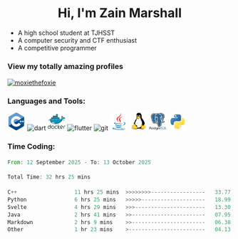 <h1 align="center">Hi, I'm Zain Marshall</h1>

* A high school student at TJHSST
* A computer security and CTF enthusiast 
* A competitive programmer
 


<h3 align="left">View my totally amazing profiles</h3>
<p align="left">
<a href="https://codeforces.com/profile/moxiethefoxie" target="blank"><img align="center" src="https://raw.githubusercontent.com/rahuldkjain/github-profile-readme-generator/master/src/images/icons/Social/codeforces.svg" alt="moxiethefoxie" height="30" width="40" /></a>
</p>

<h3 align="left">Languages and Tools:</h3>
<p align="left"> <img src="https://raw.githubusercontent.com/devicons/devicon/master/icons/cplusplus/cplusplus-original.svg" alt="cplusplus" width="40" height="40"/> </a> 
<img src="https://www.vectorlogo.zone/logos/dartlang/dartlang-icon.svg" alt="dart" width="40" height="40"/> </a>  <img src="https://raw.githubusercontent.com/devicons/devicon/master/icons/docker/docker-original-wordmark.svg" alt="docker" width="40" height="40"/> </a><img src="https://www.vectorlogo.zone/logos/flutterio/flutterio-icon.svg" alt="flutter" width="40" height="40"/> </a> <img src="https://www.vectorlogo.zone/logos/git-scm/git-scm-icon.svg" alt="git" width="40" height="40"/> </a>  <img src="https://raw.githubusercontent.com/devicons/devicon/master/icons/java/java-original.svg" alt="java" width="40" height="40"/> </a> 
<img src="https://raw.githubusercontent.com/devicons/devicon/master/icons/linux/linux-original.svg" alt="linux" width="40" height="40"/> </a>  <img src="https://raw.githubusercontent.com/devicons/devicon/master/icons/postgresql/postgresql-original-wordmark.svg" alt="postgresql" width="40" height="40"/> </a> <img src="https://raw.githubusercontent.com/devicons/devicon/master/icons/python/python-original.svg" alt="python" width="40" height="40"/> </a> </p>

<h3 align="left">Time Coding: </h3>
<!--START_SECTION:waka-->

```rust
From: 12 September 2025 - To: 13 October 2025

Total Time: 32 hrs 25 mins

C++                  11 hrs 25 mins  >>>>>>>>-----------------   33.77 %
Python               6 hrs 25 mins   >>>>>--------------------   18.99 %
Svelte               4 hrs 29 mins   >>>----------------------   13.30 %
Java                 2 hrs 41 mins   >>-----------------------   07.95 %
Markdown             2 hrs 9 mins    >>-----------------------   06.38 %
Other                1 hr 23 mins    >------------------------   04.13 %
```

<!--END_SECTION:waka-->
